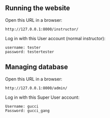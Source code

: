 ## Running the website
Open this URL in a browser:
```
http://127.0.0.1:8000/instructor/
```
Log in with this User account (normal instructor):
```
username: tester
password: testertester 
```

## Managing database
Open this URL in a browser:
```
http://127.0.0.1:8000/admin/
```
Log in with this Super User account:
```
Username: gucci
Password: gucci_gang
```
